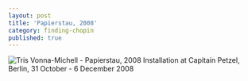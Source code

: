 ```yaml
---
layout: post
title: 'Papierstau, 2008'
category: finding-chopin
published: true
---
```


![Tris Vonna-Michell - Papierstau, 2008]({{site.baseurl}}/assets/img/0412-papierstau-2008.jpg)
Installation at Capitain Petzel, Berlin, 31 October - 6 December 2008
